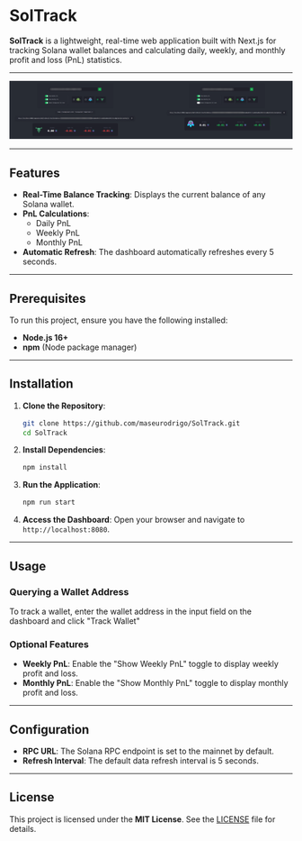 # SolTrack

**SolTrack** is a lightweight, real-time web application built with Next.js for tracking Solana wallet balances and calculating daily, weekly, and monthly profit and loss (PnL) statistics.

---

![SolTrack Dashboard](./soltrack.png)

---

## Features

- **Real-Time Balance Tracking**: Displays the current balance of any Solana wallet.
- **PnL Calculations**:
  - Daily PnL
  - Weekly PnL
  - Monthly PnL
- **Automatic Refresh**: The dashboard automatically refreshes every 5 seconds.

---

## Prerequisites

To run this project, ensure you have the following installed:

- **Node.js 16+**
- **npm** (Node package manager)

---

## Installation

1. **Clone the Repository**:

   ```bash
   git clone https://github.com/maseurodrigo/SolTrack.git
   cd SolTrack
   ```

2. **Install Dependencies**:

   ```bash
   npm install
   ```

3. **Run the Application**:

   ```bash
   npm run start
   ```

4. **Access the Dashboard**:
   Open your browser and navigate to `http://localhost:8080`.

---

## Usage

### Querying a Wallet Address

To track a wallet, enter the wallet address in the input field on the dashboard and click "Track Wallet"

### Optional Features

- **Weekly PnL**: Enable the "Show Weekly PnL" toggle to display weekly profit and loss.
- **Monthly PnL**: Enable the "Show Monthly PnL" toggle to display monthly profit and loss.

---

## Configuration

- **RPC URL**: The Solana RPC endpoint is set to the mainnet by default.
- **Refresh Interval**: The default data refresh interval is 5 seconds.

---

## License

This project is licensed under the **MIT License**. See the [LICENSE](LICENSE) file for details.